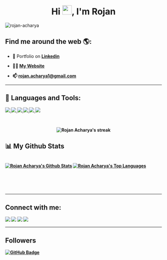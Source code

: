 <!-- <a href="#"><img width="100%" height="auto" src="https://ak.picdn.net/shutterstock/videos/1076564477/thumb/10.jpg?ip=x480" height="175px"/></a> -->

<h1 align="center">Hi <img src="https://raw.githubusercontent.com/MartinHeinz/MartinHeinz/master/wave.gif" width="30px">, I'm Rojan</h1>

<p align="left"> <img src="https://komarev.com/ghpvc/?username=rojan-acharya&label=Views&color=blue&style=plastic&style=for-the-badge" alt="rojan-acharya" /> </p>

## Find me around the web 🌎:

- 🤖 Portfolio on <a href="https://www.linkedin.com/in/rojan-acharya/" target="_blank"><b>Linkedin<b><a>

- 👨‍💻 <a href="https://rojanacharya.com.np/"><b>My Website<b><a>

- 📫 rojan.acharya1@gmail.com

<hr>

## 🚀 Languages and Tools: 

<p align="left"> 
    <!-- <a href="https://www.java.com" target="_blank"> <img src="https://img.icons8.com/color/48/000000/java-coffee-cup-logo.png"/> </a> -->
    <!-- <a href="https://reactjs.org/" target="_blank"> <img src="https://img.icons8.com/color/48/000000/react-native.png"/> </a> -->
    <!-- <a href="https://spring.io/projects/spring-boot" target="_blank"> <img src="https://img.icons8.com/color/48/000000/spring-logo.png"/> </a>  -->
    <!-- <a href="https://developer.mozilla.org/en-US/docs/Web/JavaScript" target="_blank"> <img src="https://img.icons8.com/color/48/000000/javascript.png"/> </a>  -->
    <a href="https://www.w3.org/html/" target="_blank"> <img src="https://img.icons8.com/color/48/000000/html-5.png"/> </a> 
    <a href="https://www.w3schools.com/css/" target="_blank"> <img src="https://img.icons8.com/color/48/000000/css3.png"/> </a> 
    <a href="https://developer.mozilla.org/en-US/docs/Web/JavaScript" target="_blank"> <img src="https://img.icons8.com/color/48/000000/javascript.png"/> </a> 
    <a href="https://getbootstrap.com" target="_blank"> <img src="https://img.icons8.com/color/48/000000/bootstrap.png"/> </a> 
    <a href="https://www.python.org" target="_blank"> <img src="https://img.icons8.com/color/48/000000/python.png"/> </a> 
    <!-- <a style="padding-right:8px;" href="https://nodejs.org" target="_blank"> <img src="https://img.icons8.com/color/48/000000/nodejs.png"/> </a>  -->
    <a style="padding-right:8px;" href="https://www.mysql.com/" target="_blank"> <img src="https://img.icons8.com/fluent/50/000000/mysql-logo.png"/> </a>
    <!-- <a href="https://www.mongodb.com/" target="_blank"> <img src="https://raw.githubusercontent.com/devicons/devicon/master/icons/mongodb/mongodb-original-wordmark.svg" alt="mongodb" width="48" height="48"/> </a>  -->
    <!-- <a href="https://firebase.google.com/" target="_blank"> <img src="https://img.icons8.com/color/48/000000/firebase.png"/> </a>  -->
    <!-- <a href="https://postman.com" target="_blank"> <img src="https://www.vectorlogo.zone/logos/getpostman/getpostman-icon.svg" alt="postman" width="45" height="45"/> </a>   
    <a href="https://git-scm.com/" target="_blank"> <img src="https://img.icons8.com/color/48/000000/git.png"/> </a> 
    <a href="https://www.jenkins.io" target="_blank"> <img src="https://www.vectorlogo.zone/logos/jenkins/jenkins-icon.svg" alt="jenkins" width="48" height="48"/> </a> 
    <a href="https://redux.js.org" target="_blank"> <img src="https://img.icons8.com/color/48/000000/redux.png"/> </a>
    <a href="https://expressjs.com" target="_blank"> <img src="https://raw.githubusercontent.com/devicons/devicon/master/icons/express/express-original-wordmark.svg" alt="express" width="40" height="40"/> </a> -->
</p>

<!-- [![React Badge](https://img.shields.io/badge/-React-61DBFB?style=for-the-badge&labelColor=black&logo=react&logoColor=61DBFB)](#)  [![Javascript Badge](https://img.shields.io/badge/-Javascript-F0DB4F?style=for-the-badge&labelColor=black&logo=javascript&logoColor=F0DB4F)](#) [![Typescript Badge](https://img.shields.io/badge/-Typescript-007acc?style=for-the-badge&labelColor=black&logo=typescript&logoColor=007acc)](#) [![Nodejs Badge](https://img.shields.io/badge/-Nodejs-3C873A?style=for-the-badge&labelColor=black&logo=node.js&logoColor=3C873A)](#) [![GraphQL Badge](https://img.shields.io/badge/-GraphQl-e535ab?style=for-the-badge&labelColor=black&logo=node.js&logoColor=e535ab)](#) -->
<br/>

<p align="center">
    <!-- <a href="https://github.com/SubhamRaoniar28/github-readme-streak-stats"> -->
        <img title="🔥 Get streak stats for your profile at git.io/streak-stats" alt="Rojan Acharya's streak" src="https://github-readme-streak-stats.herokuapp.com/?user=rojan-acharya&theme=black-ice&hide_border=true&stroke=0000&background=060A0CD0"/>
    </a>
</p>

## 📊 My Github Stats

  <br/>
    <a href="https://github.com/rojan-acharya/github-readme-stats"><img alt="Rojan Acharya's Github Stats" src="https://github-readme-stats.vercel.app/api?username=rojan-acharya&show_icons=true&count_private=true&theme=react&hide_border=true&bg_color=0D1117" /></a>
  <a href="https://github.com/rojan-acharya/github-readme-stats"><img alt="Rojan Acharya's Top Languages" src="https://github-readme-stats.vercel.app/api/top-langs/?username=rojan-acharya&langs_count=8&count_private=true&layout=compact&theme=react&hide_border=true&bg_color=0D1117" /></a>
  <br/>
  <!-- <b>Note:</b> Top languages is only a metric of the languages my public code consists of and doesn't reflect experience or skill level. -->
<br/>
<br/>

<!-- <a href="https://github.com/rojan-acharya/github-readme-activity-graph"><img alt="rojan-acharya's Activity Graph" src="https://activity-graph.herokuapp.com/graph?username=rojan-acharya&bg_color=0D1117&color=5BCDEC&line=5BCDEC&point=FFFFFF&hide_border=true" /></a> -->
<br/>
<br/>
<hr>

## Connect with me:
<p align="left">

<a href = https://www.linkedin.com/in/rojan-acharya-266b10213/><img src="https://img.icons8.com/fluent/48/000000/linkedin.png"/></a>
<a href = https://twitter.com/RojanAcharya10><img src="https://img.icons8.com/fluent/48/000000/twitter.png"/></a>
<a href = "https://www.instagram.com/rojanacharya_/"><img src="https://img.icons8.com/fluent/48/000000/instagram-new.png"/></a>
<a href = "https://www.facebook.com/profile.php?id=100010644993048"><img src="https://img.icons8.com/color/48/000000/facebook.png"/></a>

</p>
<hr>

## Followers
<!-- <a href="https://github.com/Meghna-DAS/github-profile-views-counter">
    <img src="https://komarev.com/ghpvc/?username=rojan-acharya">
</a> -->
<a href="https://github.com/rojan-acharya?tab=followers"><img src="https://img.shields.io/github/followers/rojan-acharya?label=Followers&style=social" alt="GitHub Badge"></a>
